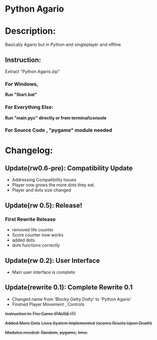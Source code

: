 # Python Agario
# Description:

  Basically Agario but in Python and singleplayer and offline
## Instruction:
Extract "Python Agario.zip"
### For Windows,
**Run "Start.bat"**
### For Everything Else:
**Run "main.pyc" directly or from terminal\console**
### For Source Code , "pygame" module needed


# Changelog:
## Update(rw0.6-pre): Compatibility Update
- Addressing Compatibility Issues
- Player now grows the more dots they eat.
- Player and dots size changed

## Update(rw 0.5): Release!
### First Rewrite Release
- removed life counter
- Score counter now works
- added dots
- dots functions correctly

## Update(rw 0.2): User Interface

- Main user interface is complete

## Update(rewrite 0.1): Complete Rewrite 0.1
- Changed name from 'Blocky Getty Dotty' to 'Python Agario'
- Finshed Player Movement , Controls



~~Instruction In The Game   (PAUSE IT)~~


~~Added More Dots~~
~~Lives System Implemented~~
~~(scores Resets Upon Death)~~

~~Modules needed:~~
~~Random,~~
~~pygame,~~
~~time.~~
